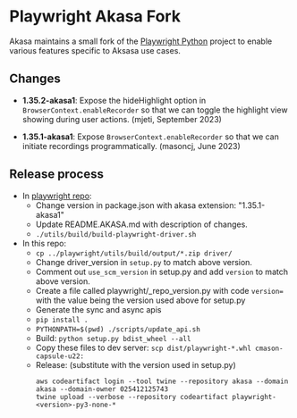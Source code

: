 

# Playwright Akasa Fork

Akasa maintains a small fork of the [Playwright Python](https://github.com/microsoft/playwright-python) project to enable various features specific to Aksasa use cases.


## Changes

* **1.35.2-akasa1**: Expose the hideHighlight option in `BrowserContext.enableRecorder` so that we can toggle the highlight view showing during user actions. (mjeti, September 2023)

* **1.35.1-akasa1**: Expose `BrowserContext.enableRecorder` so that we can initiate recordings programmatically. (masoncj, June 2023)

## Release process

* In [playwright repo](https://github.com/alpha-health-ai/playwright/blob/akasa-expose-enable-recorder/README.AKASA.md):
  * Change version in package.json with akasa extension: "1.35.1-akasa1"
  * Update README.AKASA.md with description of changes.
  * `./utils/build/build-playwright-driver.sh`
* In this repo:
  * `cp ../playwright/utils/build/output/*.zip driver/`
  * Change driver_version in `setup.py` to match above version.
  * Comment out `use_scm_version` in setup.py and add `version` to match above version.
  * Create a file called playwright/_repo_version.py with code `version=` with the value being the version used above for setup.py 
  * Generate the sync and async apis
  * `pip install .`
  * `PYTHONPATH=$(pwd) ./scripts/update_api.sh`
  * Build: `python setup.py bdist_wheel --all`
  * Copy these files to dev server: `scp dist/playwright-*.whl cmason-capsule-u22:`
  * Release: (substitute <version> with the version used in setup.py)
    ```
    aws codeartifact login --tool twine --repository akasa --domain akasa --domain-owner 025412125743
    twine upload --verbose --repository codeartifact playwright-<version>-py3-none-*
    ```
